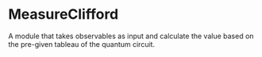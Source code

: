 # MeasureClifford
A module that takes observables as input and calculate the value based on the pre-given tableau of the quantum circuit.
